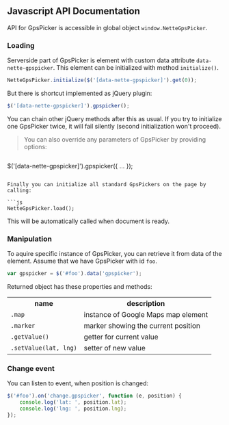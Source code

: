 ## Javascript API Documentation

API for GpsPicker is accessible in global object `window.NetteGpsPicker`.

### Loading

Serverside part of GpsPicker is element with custom data attribute `data-nette-gpspicker`. This element can be initialized with method `initialize()`.

```js
NetteGpsPicker.initialize($('[data-nette-gpspicker]').get(0));
```

But there is shortcut implemented as jQuery plugin:

```js
$('[data-nette-gpspicker]').gpspicker();
```

You can chain other jQuery methods after this as usual. If you try to initialize one GpsPicker twice, it will fail silently (second initialization won't proceed).

> You can also override any parameters of GpsPicker by providing options:

> ```js
$('[data-nette-gpspicker]').gpspicker({ ... });
```

Finally you can initialize all standard GpsPickers on the page by calling:

```js
NetteGpsPicker.load();
```

This will be automatically called when document is ready.

### Manipulation

To aquire specific instance of GpsPicker, you can retrieve it from data of the element. Assume that we have GpsPicker with id `foo`.

```js
var gpspicker = $('#foo').data('gpspicker');
```

Returned object has these properties and methods:

<table>
	<tr>
		<th>
			name
		</th>
		<th>
			description
		</th>
	</tr>
	<tr>
		<td>
			<code>.map</code>
		</td>
		<td>
			instance of Google Maps map element
		</td>
	</tr>
	<tr>
		<td>
			<code>.marker</code>
		</td>
		<td>
			marker showing the current position
		</td>
	</tr>
	<tr>
		<td>
			<code>.getValue()</code>
		</td>
		<td>
			getter for current value
		</td>
	</tr>
	<tr>
		<td>
			<code>.setValue(lat, lng)</code>
		</td>
		<td>
			setter of new value
		</td>
	</tr>
</table>

### Change event

You can listen to event, when position is changed:

```js
$('#foo').on('change.gpspicker', function (e, position) {
	console.log('lat: ', position.lat);
	console.log('lng: ', position.lng);
});
```
